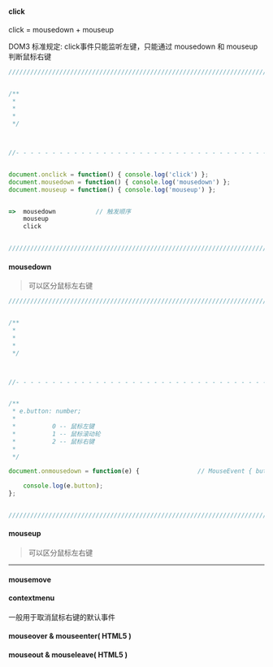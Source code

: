 #

#### click

click = mousedown + mouseup

DOM3 标准规定: click事件只能监听左键，只能通过 mousedown 和 mouseup 判断鼠标右键

``` javascript
///////////////////////////////////////////////////////////////////////////////////////////////////////////////////////


/**
 * 
 * 
 * 
 */



//- - - - - - - - - - - - - - - - - - - - - - - - - - - - - - - - - - - - - - - - - - - - - - - - - - - - - - - - - -//


document.onclick = function() { console.log('click') };
document.mousedown = function() { console.log('mousedown') };
document.mouseup = function() { console.log('mouseup') };


=>  mousedown           // 触发顺序
    mouseup
    click


///////////////////////////////////////////////////////////////////////////////////////////////////////////////////////
```

#### mousedown

> 可以区分鼠标左右键

``` javascript
///////////////////////////////////////////////////////////////////////////////////////////////////////////////////////


/**
 * 
 * 
 * 
 */



//- - - - - - - - - - - - - - - - - - - - - - - - - - - - - - - - - - - - - - - - - - - - - - - - - - - - - - - - - -//


/**
 * e.button: number;
 * 
 *          0 -- 鼠标左键
 *          1 -- 鼠标滚动轮
 *          2 -- 鼠标右键
 * 
 */

document.onmousedown = function(e) {                // MouseEvent { button: 1 || 2 || 3;}

    console.log(e.button);                         
};


///////////////////////////////////////////////////////////////////////////////////////////////////////////////////////
```


#### mouseup

> 可以区分鼠标左右键


***


#### mousemove

#### contextmenu

一般用于取消鼠标右键的默认事件

#### mouseover & mouseenter( HTML5 )

#### mouseout & mouseleave( HTML5 )
































































